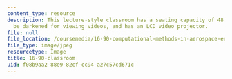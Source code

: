 ```yaml
---
content_type: resource
description: This lecture-style classroom has a seating capacity of 48. The room can
  be darkened for viewing videos, and has an LCD video projector.
file: null
file_location: /coursemedia/16-90-computational-methods-in-aerospace-engineering-spring-2014/f08b9aa288e982cfcc94a27c57cd671c_16-90-classroom.jpg
file_type: image/jpeg
resourcetype: Image
title: 16-90-classroom
uid: f08b9aa2-88e9-82cf-cc94-a27c57cd671c
---
```

